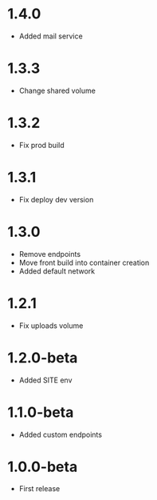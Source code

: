 1.4.0
=================================
- Added mail service

1.3.3
=================================
- Change shared volume

1.3.2
=================================
- Fix prod build

1.3.1
=================================
- Fix deploy dev version

1.3.0
=================================
- Remove endpoints
- Move front build into container creation
- Added default network

1.2.1
=================================
- Fix uploads volume

1.2.0-beta
=================================
- Added SITE env

1.1.0-beta
=================================
- Added custom endpoints

1.0.0-beta
=================================
- First release
